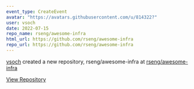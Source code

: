 ```yaml
---
event_type: CreateEvent
avatar: "https://avatars.githubusercontent.com/u/814322?"
user: vsoch
date: 2022-07-15
repo_name: rseng/awesome-infra
html_url: https://github.com/rseng/awesome-infra
repo_url: https://github.com/rseng/awesome-infra
---
```


<a href='https://github.com/vsoch' target='_blank'>vsoch</a> created a new repository, rseng/awesome-infra at <a href='https://github.com/rseng/awesome-infra' target='_blank'>rseng/awesome-infra</a>

<a href='https://github.com/rseng/awesome-infra' target='_blank'>View Repository</a>